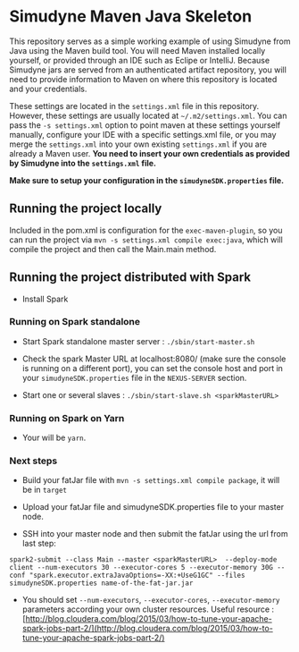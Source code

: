 # Simudyne Maven Java Skeleton

This repository serves as a simple working example of using Simudyne from Java using the Maven build tool. You will need
Maven installed locally yourself, or provided through an IDE such as Eclipe or IntelliJ. Because Simudyne jars are
served from an authenticated artifact repository, you will need to provide information to Maven on where this repository
is located and your credentials.

These settings are located in the `settings.xml` file in this repository. However, these settings are usually located at
`~/.m2/settings.xml`. You can pass the `-s settings.xml` option to point maven at these settings yourself manually,
configure your IDE with a specific settings.xml file, or you may merge the `settings.xml` into your own existing
`settings.xml` if you are already a Maven user. **You need to insert your own credentials as provided by Simudyne into
the `settings.xml` file.**

**Make sure to setup your configuration in the `simudyneSDK.properties` file.** 

## Running the project locally

Included in the pom.xml is configuration for the `exec-maven-plugin`, so you can run the project via
`mvn -s settings.xml compile exec:java`, which will compile the project and then call the Main.main method.

## Running the project distributed with Spark

- Install Spark

### Running on Spark standalone

- Start Spark standalone master server : `./sbin/start-master.sh`

- Check the spark Master URL at localhost:8080/ (make sure the console is running on a different port),
you can set the console host and port in your `simudyneSDK.properties` file in the `NEXUS-SERVER` section.

- Start one or several slaves : `./sbin/start-slave.sh <sparkMasterURL>`

### Running on Spark on Yarn

- Your <sparkMasterURL> will be `yarn`.

### Next steps

- Build your fatJar file with `mvn -s settings.xml compile package`, it will be in `target`

- Upload your fatJar file and simudyneSDK.properties file to your master node.

- SSH into your master node and then submit the fatJar using the url from last step: 
```text
spark2-submit --class Main --master <sparkMasterURL>  --deploy-mode client --num-executors 30 --executor-cores 5 --executor-memory 30G --conf "spark.executor.extraJavaOptions=-XX:+UseG1GC" --files simudyneSDK.properties name-of-the-fat-jar.jar
```

- You should set `--num-executors`,  `--executor-cores`,  `--executor-memory` parameters according your own cluster resources.
Useful resource : [http://blog.cloudera.com/blog/2015/03/how-to-tune-your-apache-spark-jobs-part-2/](http://blog.cloudera.com/blog/2015/03/how-to-tune-your-apache-spark-jobs-part-2/) 